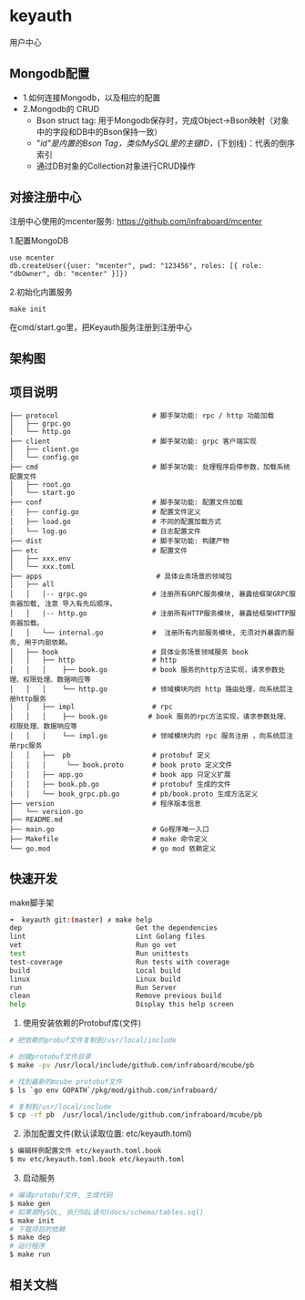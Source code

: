 # keyauth

用户中心

## Mongodb配置
+ 1.如何连接Mongodb，以及相应的配置
+ 2.Mongodb的 CRUD
  + Bson struct tag: 用于Mongodb保存时，完成Object->Bson映射（对象中的字段和DB中的Bson保持一致）
  + "_id"是内置的Bson Tag，类似MySQL里的主键ID，_(下划线)：代表的倒序索引
  + 通过DB对象的Collection对象进行CRUD操作 

## 对接注册中心
注册中心使用的mcenter服务: https://github.com/infraboard/mcenter

1.配置MongoDB
```shell
use mcenter
db.createUser({user: "mcenter", pwd: "123456", roles: [{ role: "dbOwner", db: "mcenter" }]})
```

2.初始化内置服务
```shell
make init
```
在cmd/start.go里，把Keyauth服务注册到注册中心

## 架构图

## 项目说明 

```
├── protocol                       # 脚手架功能: rpc / http 功能加载
│   ├── grpc.go              
│   └── http.go    
├── client                         # 脚手架功能: grpc 客户端实现 
│   ├── client.go              
│   └── config.go    
├── cmd                            # 脚手架功能: 处理程序启停参数，加载系统配置文件
│   ├── root.go             
│   └── start.go                
├── conf                           # 脚手架功能: 配置文件加载
│   ├── config.go                  # 配置文件定义
│   ├── load.go                    # 不同的配置加载方式
│   └── log.go                     # 日志配置文件
├── dist                           # 脚手架功能: 构建产物
├── etc                            # 配置文件
│   ├── xxx.env
│   └── xxx.toml
├── apps                            # 具体业务场景的领域包
│   ├── all
│   │   |-- grpc.go                # 注册所有GRPC服务模块, 暴露给框架GRPC服务器加载, 注意 导入有先后顺序。  
│   │   |-- http.go                # 注册所有HTTP服务模块, 暴露给框架HTTP服务器加载。                    
│   │   └── internal.go            #  注册所有内部服务模块, 无须对外暴露的服务, 用于内部依赖。 
│   ├── book                       # 具体业务场景领域服务 book
│   │   ├── http                   # http 
│   │   │    ├── book.go           # book 服务的http方法实现，请求参数处理、权限处理、数据响应等 
│   │   │    └── http.go           # 领域模块内的 http 路由处理，向系统层注册http服务
│   │   ├── impl                   # rpc
│   │   │    ├── book.go          # book 服务的rpc方法实现，请求参数处理、权限处理、数据响应等 
│   │   │    └── impl.go           # 领域模块内的 rpc 服务注册 ，向系统层注册rpc服务
│   │   ├──  pb                    # protobuf 定义
│   │   │     └── book.proto       # book proto 定义文件
│   │   ├── app.go                 # book app 只定义扩展
│   │   ├── book.pb.go             # protobuf 生成的文件
│   │   └── book_grpc.pb.go        # pb/book.proto 生成方法定义
├── version                        # 程序版本信息
│   └── version.go                    
├── README.md                    
├── main.go                        # Go程序唯一入口
├── Makefile                       # make 命令定义
└── go.mod                         # go mod 依赖定义
```


## 快速开发
make脚手架
```sh
➜  keyauth git:(master) ✗ make help
dep                            Get the dependencies
lint                           Lint Golang files
vet                            Run go vet
test                           Run unittests
test-coverage                  Run tests with coverage
build                          Local build
linux                          Linux build
run                            Run Server
clean                          Remove previous build
help                           Display this help screen
```

1. 使用安装依赖的Protobuf库(文件)
```sh
# 把依赖的probuf文件复制到/usr/local/include

# 创建protobuf文件目录
$ make -pv /usr/local/include/github.com/infraboard/mcube/pb

# 找到最新的mcube protobuf文件
$ ls `go env GOPATH`/pkg/mod/github.com/infraboard/

# 复制到/usr/local/include
$ cp -rf pb  /usr/local/include/github.com/infraboard/mcube/pb
```

2. 添加配置文件(默认读取位置: etc/keyauth.toml)
```sh
$ 编辑样例配置文件 etc/keyauth.toml.book
$ mv etc/keyauth.toml.book etc/keyauth.toml
```

3. 启动服务
```sh
# 编译protobuf文件, 生成代码
$ make gen
# 如果是MySQL, 执行SQL语句(docs/schema/tables.sql)
$ make init
# 下载项目的依赖
$ make dep
# 运行程序
$ make run
```

## 相关文档